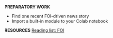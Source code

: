 **PREPARATORY WORK**
- Find one recent FOI-driven news story
- Import a built-in module to your Colab notebook

**RESOURCES**
[Reading list: FOI](https://dj-reading.readthedocs.io/en/latest/#foi)
